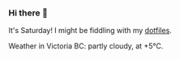 ### Hi there :wave:

It's Saturday! I might be fiddling with my [dotfiles](https://github.com/bewuethr/dotfiles).

Weather in Victoria BC: partly cloudy, at +5°C.
